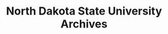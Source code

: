 ---
layout: repo
title: "North Dakota State University Archives"
id: 6336
permalink: repos/6336/
---